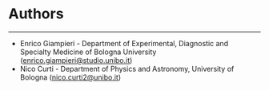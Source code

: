 # Authors #

----------
- Enrico Giampieri - Department of Experimental, Diagnostic and Specialty Medicine of Bologna University ([enrico.giampieri@studio.unibo.it](mailto:enrico.giampieri@studio.unibo.it))
- Nico Curti - Department of Physics and Astronomy, University of Bologna ([nico.curti2@unibo.it](mailto:nico.curti2@unibo.it))
